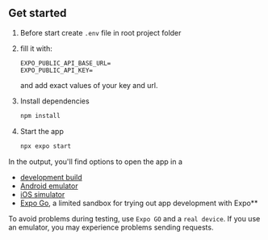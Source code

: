 ## Get started

1. Before start create ``.env`` file in root project folder
2. fill it with: 
   ``` 
   EXPO_PUBLIC_API_BASE_URL= 
   EXPO_PUBLIC_API_KEY= 
   ``` 
   and add exact values of your key and url.

3. Install dependencies

   ```bash
   npm install
   ```
4. Start the app

   ```bash
   npx expo start
   ```

In the output, you'll find options to open the app in a
- [development build](https://docs.expo.dev/develop/development-builds/introduction/)
- [Android emulator](https://docs.expo.dev/workflow/android-studio-emulator/)
- [iOS simulator](https://docs.expo.dev/workflow/ios-simulator/)
- [Expo Go](https://expo.dev/go), a limited sandbox for trying out app development with Expo**

To avoid problems during testing, use ``Expo GO`` and a ``real device``.
If you use an emulator, you may experience problems sending requests.

